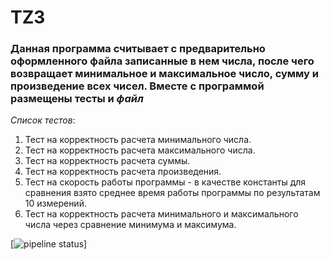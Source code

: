 # TZ3
### Данная программа считывает с предварительно оформленного файла записанные в нем числа, после чего возвращает минимальное и максимальное число, сумму и произведение всех чисел. Вместе с программой размещены **тесты** и _файл_
_Список тестов_:
1. Тест на корректность расчета минимального числа.
2. Тест на корректность расчета максимального числа.
3. Тест на корректность расчета суммы.
4. Тест на корректность расчета произведения.
5. Тест на скорость работы программы - в качестве константы для сравнения взято среднее время работы программы по результатам 10 измерений.
6. Тест на  корректность расчета минимального и максимального числа через сравнение минимума и максимума.


[![pipeline status](https://gitlab.com/NikitaZolotarev/TZ3/badges/main/pipeline.svg)]
